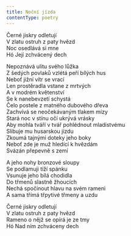 ```yaml
---
title: Noční jízda
contentType: poetry
---
```


<section>

Černé jiskry odletují  
V zlatu ostruh z paty hvězd  
Noc osedlává si mne  
Hó Její zchvácený dech

Nepoznává ulitu svého lůžka  
Z šedých povlaků vzlétá peří bílých hus  
Neboť jižní vítr se vrací  
Len prostěradla vstane z mrtvých  
A v modrém květenství  
Se k nanebevzetí schystá  
Čelo postele z matného dubového dřeva  
Zachvívá se neočekávaným tlakem mízy  
Stará noc v stínu očí ukrývá vrásky  
Aby mohla tváří v tvář pohlédnout mladistvému  
Slibuje mu husarskou jízdu  
Zkoumá tajnými doteky jeho boky  
Neboť zde je muž hledící k hvězdám  
Svázán přepevně s zemí

A jeho nohy bronzové sloupy  
Se podlamuji tíží spánku  
Vsunuje jeho bílá chodidla  
Do třmenů slastně žhoucích  
Nechá spočinout hlavu na svém rameni  
A sama třímá třpytivé třmeny a uzdu

Černé jiskry odletují  
V zlatu ostruh z paty hvězd  
Rameno o nějž se opírá je ze tmy  
Hó Nad ním zchváceny dech

</section>
